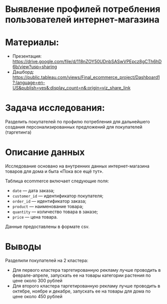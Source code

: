 # Выявление профилей потребления пользователей интернет-магазина

# Материалы:

- Презентация: <https://drive.google.com/file/d/118nZOY50UDnbSASwVPEpcz8gCTh6hD6b/view?usp=sharing>
- Дашборд: 
<https://public.tableau.com/views/Final_ecommerce_project/Dashboard1?:language=en-US&publish=yes&:display_count=n&:origin=viz_share_link>

# Задача исследования:

Разделить покупателей по профилю потребления для дальнейшего создания персонализированных предложений для покупателей (таргетинга)

# Описание данных

Исследование основано на внутренних данных интернет-магазина товаров для дома и быта «Пока все ещё тут».

Таблица ecommerce включает следующие поля:
- `date` — дата заказа;
- `customer_id` — идентификатор покупателя;
- `order_id` — идентификатор заказа;
- `product` — наименование товара;
- `quantity` — количество товара в заказе;
- `price` — цена товара.

Данные предоставлены в формате csv. 

# Выводы

Разделили покупателей на 2 кластера:
- Для первого кластера таргетированную рекламу лучше проводить в феврале-апреле, запускать ее на товары категории растения по цене около 300 рублей
- Для второго кластера таргетированную рекламу лучше проводить в октябре, ноябре и декабре, запускать ее на товары для дома по цене около 450 рублей
